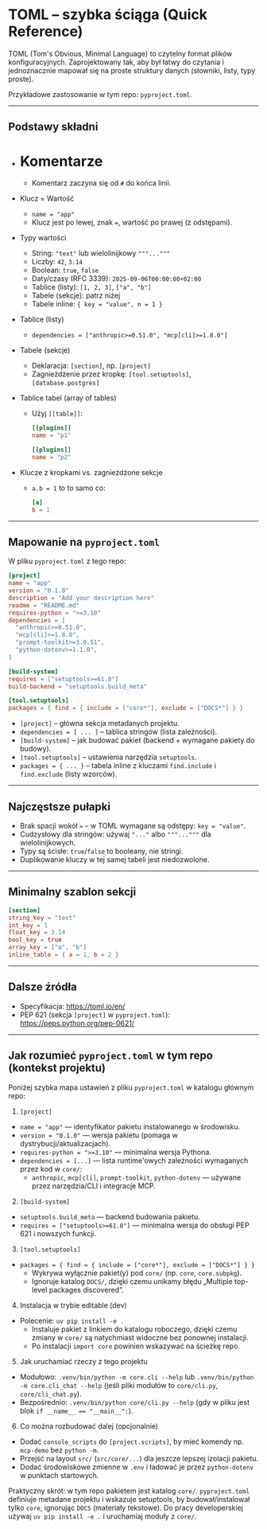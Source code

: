 # TOML – szybka ściąga (Quick Reference)

TOML (Tom's Obvious, Minimal Language) to czytelny format plików konfiguracyjnych.
Zaprojektowany tak, aby był łatwy do czytania i jednoznacznie mapował się
na proste struktury danych (słowniki, listy, typy proste).

Przykładowe zastosowanie w tym repo: `pyproject.toml`.

---

## Podstawy składni

- # Komentarze
  - Komentarz zaczyna się od `#` do końca linii.

- Klucz = Wartość
  - `name = "app"`
  - Klucz jest po lewej, znak `=`, wartość po prawej (z odstępami).

- Typy wartości
  - String: `"text"` lub wielolinijkowy `"""..."""`
  - Liczby: `42`, `3.14`
  - Boolean: `true`, `false`
  - Daty/czasy (RFC 3339): `2025-09-06T00:00:00+02:00`
  - Tablice (listy): `[1, 2, 3]`, `["a", "b"]`
  - Tabele (sekcje): patrz niżej
  - Tabele inline: `{ key = "value", n = 1 }`

- Tablice (listy)
  - `dependencies = ["anthropic>=0.51.0", "mcp[cli]>=1.8.0"]`

- Tabele (sekcje)
  - Deklaracja: `[section]`, np. `[project]`
  - Zagnieżdżenie przez kropkę: `[tool.setuptools]`, `[database.postgres]`

- Tablice tabel (array of tables)
  - Użyj `[[table]]`:
    ```toml
    [[plugins]]
    name = "p1"

    [[plugins]]
    name = "p2"
    ```

- Klucze z kropkami vs. zagnieżdżone sekcje
  - `a.b = 1` to to samo co:
    ```toml
    [a]
    b = 1
    ```

---

## Mapowanie na `pyproject.toml`

W pliku `pyproject.toml` z tego repo:

```toml
[project]
name = "app"
version = "0.1.0"
description = "Add your description here"
readme = "README.md"
requires-python = ">=3.10"
dependencies = [
  "anthropic>=0.51.0",
  "mcp[cli]>=1.8.0",
  "prompt-toolkit>=3.0.51",
  "python-dotenv>=1.1.0",
]

[build-system]
requires = ["setuptools>=61.0"]
build-backend = "setuptools.build_meta"

[tool.setuptools]
packages = { find = { include = ["core*"], exclude = ["DOCS*"] } }
```

- `[project]` – główna sekcja metadanych projektu.
- `dependencies = [ ... ]` – tablica stringów (lista zależności).
- `[build-system]` – jak budować pakiet (backend + wymagane pakiety do budowy).
- `[tool.setuptools]` – ustawienia narzędzia `setuptools`.
- `packages = { ... }` – tabela inline z kluczami `find.include` i `find.exclude` (listy wzorców).

---

## Najczęstsze pułapki

- Brak spacji wokół `=` – w TOML wymagane są odstępy: `key = "value"`.
- Cudzysłowy dla stringów: używaj `"..."` albo `"""..."""` dla wielolinijkowych.
- Typy są ścisłe: `true`/`false` to booleany, nie stringi.
- Duplikowanie kluczy w tej samej tabeli jest niedozwolone.

---

## Minimalny szablon sekcji

```toml
[section]
string_key = "text"
int_key = 1
float_key = 3.14
bool_key = true
array_key = ["a", "b"]
inline_table = { a = 1, b = 2 }
```

---

## Dalsze źródła

- Specyfikacja: https://toml.io/en/
- PEP 621 (sekcja `[project]` w `pyproject.toml`): https://peps.python.org/pep-0621/

---

## Jak rozumieć `pyproject.toml` w tym repo (kontekst projektu)

Poniżej szybka mapa ustawień z pliku `pyproject.toml` w katalogu głównym repo:

1) `[project]`
- `name = "app"` — identyfikator pakietu instalowanego w środowisku.
- `version = "0.1.0"` — wersja pakietu (pomaga w dystrybucji/aktualizacjach).
- `requires-python = ">=3.10"` — minimalna wersja Pythona.
- `dependencies = [...]` — lista runtime'owych zależności wymaganych przez kod w `core/`:
  - `anthropic`, `mcp[cli]`, `prompt-toolkit`, `python-dotenv` — używane przez narzędzia/CLI i integracje MCP.

2) `[build-system]`
- `setuptools.build_meta` — backend budowania pakietu.
- `requires = ["setuptools>=61.0"]` — minimalna wersja do obsługi PEP 621 i nowszych funkcji.

3) `[tool.setuptools]`
- `packages = { find = { include = ["core*"], exclude = ["DOCS*"] } }`
  - Wykrywa wyłącznie pakiet(y) pod `core/` (np. `core`, `core.subpkg`).
  - Ignoruje katalog `DOCS/`, dzięki czemu unikamy błędu „Multiple top-level packages discovered”.

4) Instalacja w trybie editable (dev)
- Polecenie: `uv pip install -e .`
  - Instaluje pakiet z linkiem do katalogu roboczego, dzięki czemu zmiany w `core/` są natychmiast widoczne bez ponownej instalacji.
  - Po instalacji `import core` powinien wskazywać na ścieżkę repo.

5) Jak uruchamiać rzeczy z tego projektu
- Modułowo: `.venv/bin/python -m core.cli --help` lub `.venv/bin/python -m core.cli_chat --help` (jeśli pliki modułów to `core/cli.py`, `core/cli_chat.py`).
- Bezpośrednio: `.venv/bin/python core/cli.py --help` (gdy w pliku jest blok `if __name__ == "__main__":`).

6) Co można rozbudować dalej (opcjonalnie)
- Dodać `console_scripts` do `[project.scripts]`, by mieć komendy np. `mcp-demo` bez `python -m`.
- Przejść na layout `src/` (`src/core/...`) dla jeszcze lepszej izolacji pakietu.
- Dodać środowiskowe zmienne w `.env` i ładować je przez `python-dotenv` w punktach startowych.

Praktyczny skrót: w tym repo pakietem jest katalog `core/`. `pyproject.toml` definiuje metadane projektu i wskazuje setuptools, by budował/instalował tylko `core`, ignorując `DOCS` (materiały tekstowe). Do pracy developerskiej używaj `uv pip install -e .` i uruchamiaj moduły z `core/`.
